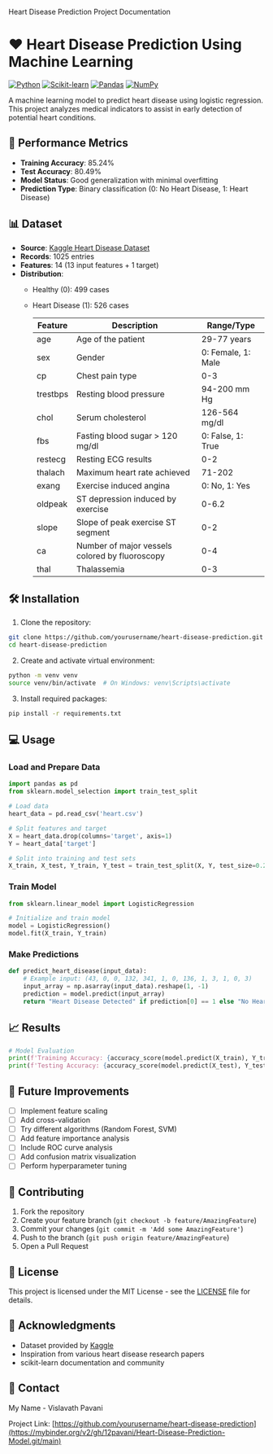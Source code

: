 Heart Disease Prediction Project Documentation

# ❤️ Heart Disease Prediction Using Machine Learning

[![Python](https://img.shields.io/badge/Python-3.x-blue.svg)](https://python.org)
[![Scikit-learn](https://img.shields.io/badge/Scikit--learn-Latest-orange.svg)](https://scikit-learn.org)
[![Pandas](https://img.shields.io/badge/Pandas-Latest-lightgrey.svg)](https://pandas.pydata.org)
[![NumPy](https://img.shields.io/badge/NumPy-Latest-lightblue.svg)](https://numpy.org)

A machine learning model to predict heart disease using logistic regression. This project analyzes medical indicators to assist in early detection of potential heart conditions.

## 🎯 Performance Metrics

- **Training Accuracy**: 85.24%
- **Test Accuracy**: 80.49%
- **Model Status**: Good generalization with minimal overfitting
- **Prediction Type**: Binary classification (0: No Heart Disease, 1: Heart Disease)

## 📊 Dataset

- **Source**: [Kaggle Heart Disease Dataset](https://www.kaggle.com/datasets/johnsmith88/heart-disease-dataset)
- **Records**: 1025 entries
- **Features**: 14 (13 input features + 1 target)
- **Distribution**: 
  - Healthy (0): 499 cases
  - Heart Disease (1): 526 cases


    <table class="feature-table">
        <thead>
            <tr>
                <th>Feature</th>
                <th>Description</th>
                <th>Range/Type</th>
            </tr>
        </thead>
        <tbody>
            <tr>
                <td>age</td>
                <td>Age of the patient</td>
                <td>29-77 years</td>
            </tr>
            <tr>
                <td>sex</td>
                <td>Gender</td>
                <td>0: Female, 1: Male</td>
            </tr>
            <tr>
                <td>cp</td>
                <td>Chest pain type</td>
                <td>0-3</td>
            </tr>
            <tr>
                <td>trestbps</td>
                <td>Resting blood pressure</td>
                <td>94-200 mm Hg</td>
            </tr>
            <tr>
                <td>chol</td>
                <td>Serum cholesterol</td>
                <td>126-564 mg/dl</td>
            </tr>
            <tr>
                <td>fbs</td>
                <td>Fasting blood sugar > 120 mg/dl</td>
                <td>0: False, 1: True</td>
            </tr>
            <tr>
                <td>restecg</td>
                <td>Resting ECG results</td>
                <td>0-2</td>
            </tr>
            <tr>
                <td>thalach</td>
                <td>Maximum heart rate achieved</td>
                <td>71-202</td>
            </tr>
            <tr>
                <td>exang</td>
                <td>Exercise induced angina</td>
                <td>0: No, 1: Yes</td>
            </tr>
            <tr>
                <td>oldpeak</td>
                <td>ST depression induced by exercise</td>
                <td>0-6.2</td>
            </tr>
            <tr>
                <td>slope</td>
                <td>Slope of peak exercise ST segment</td>
                <td>0-2</td>
            </tr>
            <tr>
                <td>ca</td>
                <td>Number of major vessels colored by fluoroscopy</td>
                <td>0-4</td>
            </tr>
            <tr>
                <td>thal</td>
                <td>Thalassemia</td>
                <td>0-3</td>
            </tr>
        </tbody>
    </table>


## 🛠️ Installation

1. Clone the repository:
```bash
git clone https://github.com/yourusername/heart-disease-prediction.git
cd heart-disease-prediction
```

2. Create and activate virtual environment:
```bash
python -m venv venv
source venv/bin/activate  # On Windows: venv\Scripts\activate
```

3. Install required packages:
```bash
pip install -r requirements.txt
```

## 💻 Usage

### Load and Prepare Data
```python
import pandas as pd
from sklearn.model_selection import train_test_split

# Load data
heart_data = pd.read_csv('heart.csv')

# Split features and target
X = heart_data.drop(columns='target', axis=1)
Y = heart_data['target']

# Split into training and test sets
X_train, X_test, Y_train, Y_test = train_test_split(X, Y, test_size=0.2, stratify=Y, random_state=2)
```

### Train Model
```python
from sklearn.linear_model import LogisticRegression

# Initialize and train model
model = LogisticRegression()
model.fit(X_train, Y_train)
```

### Make Predictions
```python
def predict_heart_disease(input_data):
    # Example input: (43, 0, 0, 132, 341, 1, 0, 136, 1, 3, 1, 0, 3)
    input_array = np.asarray(input_data).reshape(1, -1)
    prediction = model.predict(input_array)
    return "Heart Disease Detected" if prediction[0] == 1 else "No Heart Disease Detected"
```

## 📈 Results

```python
# Model Evaluation
print(f'Training Accuracy: {accuracy_score(model.predict(X_train), Y_train):.2%}')
print(f'Testing Accuracy: {accuracy_score(model.predict(X_test), Y_test):.2%}')
```

## 🔄 Future Improvements

- [ ] Implement feature scaling
- [ ] Add cross-validation
- [ ] Try different algorithms (Random Forest, SVM)
- [ ] Add feature importance analysis
- [ ] Include ROC curve analysis
- [ ] Add confusion matrix visualization
- [ ] Perform hyperparameter tuning

## 🤝 Contributing

1. Fork the repository
2. Create your feature branch (`git checkout -b feature/AmazingFeature`)
3. Commit your changes (`git commit -m 'Add some AmazingFeature'`)
4. Push to the branch (`git push origin feature/AmazingFeature`)
5. Open a Pull Request

## 📝 License

This project is licensed under the MIT License - see the [LICENSE](LICENSE) file for details.

## 🙏 Acknowledgments

- Dataset provided by [Kaggle](https://www.kaggle.com/datasets/johnsmith88/heart-disease-dataset)
- Inspiration from various heart disease research papers
- scikit-learn documentation and community

## 📧 Contact

My Name - Vislavath Pavani

Project Link: [https://github.com/yourusername/heart-disease-prediction](https://mybinder.org/v2/gh/12pavani/Heart-Disease-Prediction-Model.git/main)
